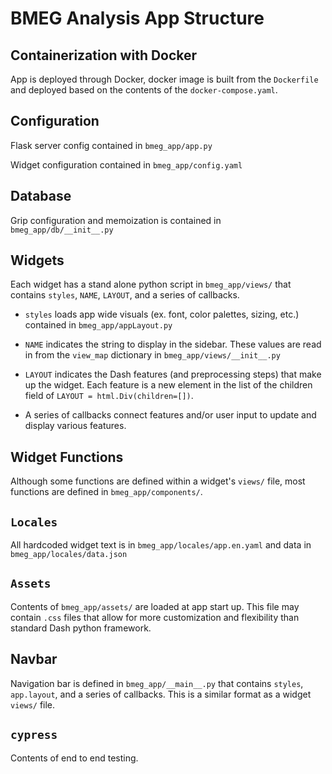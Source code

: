 # BMEG Analysis App Structure

## Containerization with Docker

App is deployed through Docker, docker image is built from the `Dockerfile` and deployed based on the contents of the `docker-compose.yaml`.

## Configuration

Flask server config contained in `bmeg_app/app.py`

Widget configuration contained in `bmeg_app/config.yaml`

## Database

Grip configuration and memoization is contained in `bmeg_app/db/__init__.py`

## Widgets

Each widget has a stand alone python script in `bmeg_app/views/` that contains `styles`, `NAME`, `LAYOUT`, and a series of callbacks.

+ `styles` loads app wide visuals (ex. font, color palettes, sizing, etc.) contained in `bmeg_app/appLayout.py`

+ `NAME` indicates the string to display in the sidebar. These values are read in from the `view_map` dictionary in `bmeg_app/views/__init__.py`

+ `LAYOUT` indicates the Dash features (and preprocessing steps) that make up the widget. Each feature is a new element in the list of the children field of `LAYOUT = html.Div(children=[])`.

+ A series of callbacks connect features and/or user input to update and display various features.

## Widget Functions

Although some functions are defined within a widget's `views/` file, most functions are defined in `bmeg_app/components/`.

## `Locales`

All hardcoded widget text is in `bmeg_app/locales/app.en.yaml` and data in `bmeg_app/locales/data.json`

## `Assets`

Contents of `bmeg_app/assets/` are loaded at app start up. This file may contain `.css` files that allow for more customization and flexibility than standard Dash python framework.

## Navbar

Navigation bar is defined in `bmeg_app/__main__.py` that contains `styles`, `app.layout`, and a series of callbacks. This is a similar format as a widget `views/` file.

## `cypress`

Contents of end to end testing.
